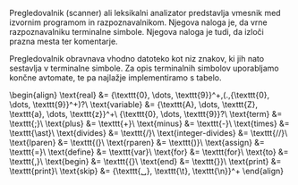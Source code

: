 Pregledovalnik (scanner) ali leksikalni analizator predstavlja vmesnik med izvornim programom in razpoznavalnikom. Njegova naloga je, da vrne razpoznavalniku terminalne simbole. Njegova naloga je tudi, da izloči prazna mesta ter komentarje.

Pregledovalnik obravnava vhodno datoteko kot niz znakov, ki jih nato sestavlja v terminalne simbole. Za opis terminalnih simbolov uporabljamo končne avtomate, te pa najlažje implementiramo s tabelo.

\\begin{align}
    \text{real} &= \{\texttt{0}, \dots, \texttt{9}\}^+\,(.\,\{\texttt{0}, \dots, \texttt{9}\}^+)?\\
    \text{variable} &= \{\texttt{A}, \dots, \texttt{Z}, \texttt{a}, \dots, \texttt{z}\}^+\ \{\texttt{0}, \dots, \texttt{9}\}?\\
    \text{term} &= \texttt{;}\\
    \text{plus} &= \texttt{+}\\
    \text{minus} &= \texttt{-}\\
    \text{times} &= \texttt{\ast}\\
    \text{divides} &= \texttt{/}\\
    \text{integer-divides} &= \texttt{//}\\
    \text{lparen} &= \texttt{(}\\
    \text{rparen} &= \texttt{)}\\
    \text{assign} &= \texttt{=}\\
    \text{define} &= \texttt{var}\\
    \text{for} &= \texttt{for}\\
    \text{to} &= \texttt{,}\\
    \text{begin} &= \texttt{\{}\\
    \text{end} &= \texttt{\}}\\
    \text{print} &= \texttt{print}\\
    \text{skip} &= \{\texttt{␣}, \texttt{\\t}, \texttt{\\n}\}^+
\\end{align}
